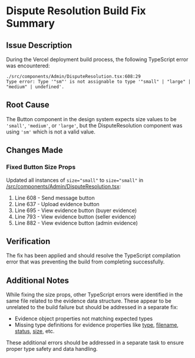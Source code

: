 # Dispute Resolution Build Fix Summary

## Issue Description
During the Vercel deployment build process, the following TypeScript error was encountered:

```
./src/components/Admin/DisputeResolution.tsx:608:29
Type error: Type '"sm"' is not assignable to type '"small" | "large" | "medium" | undefined'.
```

## Root Cause
The Button component in the design system expects size values to be `'small'`, `'medium'`, or `'large'`, but the DisputeResolution component was using `'sm'` which is not a valid value.

## Changes Made

### Fixed Button Size Props
Updated all instances of `size="small"` to `size="small"` in [/src/components/Admin/DisputeResolution.tsx](file:///Users/bfguo/Dropbox/Mac/Documents/LinkDAO/app/frontend/src/components/Admin/DisputeResolution.tsx):

1. Line 608 - Send message button
2. Line 637 - Upload evidence button  
3. Line 695 - View evidence button (buyer evidence)
4. Line 793 - View evidence button (seller evidence)
5. Line 882 - View evidence button (admin evidence)

## Verification
The fix has been applied and should resolve the TypeScript compilation error that was preventing the build from completing successfully.

## Additional Notes
While fixing the size props, other TypeScript errors were identified in the same file related to the evidence data structure. These appear to be unrelated to the build failure but should be addressed in a separate fix:

- Evidence object properties not matching expected types
- Missing type definitions for evidence properties like [type](file:///Users/bfguo/Dropbox/Mac/Documents/LinkDAO/app/frontend/src/types/auth.ts#L137-L137), [filename](file:///Users/bfguo/Dropbox/Mac/Documents/LinkDAO/app/frontend/src/types/auth.ts#L139-L139), [status](file:///Users/bfguo/Dropbox/Mac/Documents/LinkDAO/app/frontend/src/types/auth.ts#L143-L143), [size](file:///Users/bfguo/Dropbox/Mac/Documents/LinkDAO/app/frontend/src/contexts/types.ts#L218-L218), etc.

These additional errors should be addressed in a separate task to ensure proper type safety and data handling.